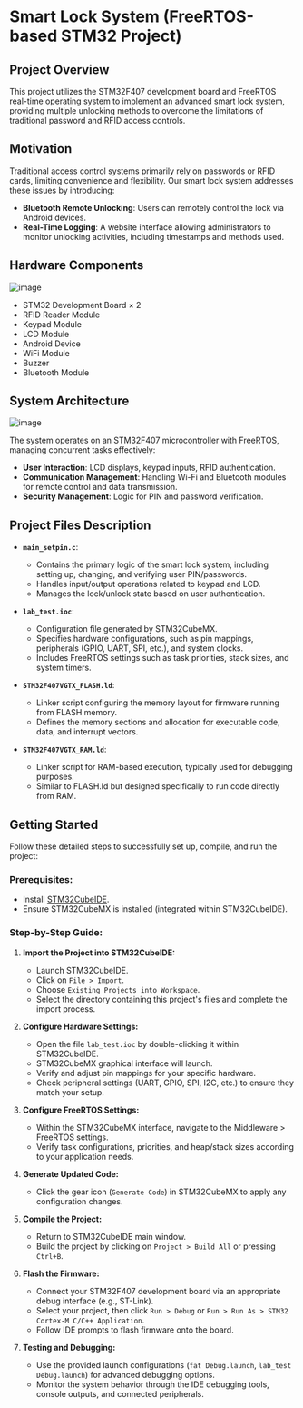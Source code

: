 
# Smart Lock System (FreeRTOS-based STM32 Project)

## Project Overview

This project utilizes the STM32F407 development board and FreeRTOS real-time operating system to implement an advanced smart lock system, providing multiple unlocking methods to overcome the limitations of traditional password and RFID access controls.

## Motivation

Traditional access control systems primarily rely on passwords or RFID cards, limiting convenience and flexibility. Our smart lock system addresses these issues by introducing:

- **Bluetooth Remote Unlocking**: Users can remotely control the lock via Android devices.
- **Real-Time Logging**: A website interface allowing administrators to monitor unlocking activities, including timestamps and methods used.

## Hardware Components
![image](https://github.com/user-attachments/assets/4addbb34-86ec-4f7c-bd0c-68ac9a28ecc0)

- STM32 Development Board × 2
- RFID Reader Module
- Keypad Module
- LCD Module
- Android Device
- WiFi Module
- Buzzer
- Bluetooth Module

## System Architecture
![image](https://github.com/user-attachments/assets/0bc63aa6-ff74-404e-b626-e3917cfef6ac)

The system operates on an STM32F407 microcontroller with FreeRTOS, managing concurrent tasks effectively:

- **User Interaction**: LCD displays, keypad inputs, RFID authentication.
- **Communication Management**: Handling Wi-Fi and Bluetooth modules for remote control and data transmission.
- **Security Management**: Logic for PIN and password verification.

## Project Files Description

- **`main_setpin.c`**:
  - Contains the primary logic of the smart lock system, including setting up, changing, and verifying user PIN/passwords.
  - Handles input/output operations related to keypad and LCD.
  - Manages the lock/unlock state based on user authentication.

- **`lab_test.ioc`**:
  - Configuration file generated by STM32CubeMX.
  - Specifies hardware configurations, such as pin mappings, peripherals (GPIO, UART, SPI, etc.), and system clocks.
  - Includes FreeRTOS settings such as task priorities, stack sizes, and system timers.

- **`STM32F407VGTX_FLASH.ld`**:
  - Linker script configuring the memory layout for firmware running from FLASH memory.
  - Defines the memory sections and allocation for executable code, data, and interrupt vectors.

- **`STM32F407VGTX_RAM.ld`**:
  - Linker script for RAM-based execution, typically used for debugging purposes.
  - Similar to FLASH.ld but designed specifically to run code directly from RAM.

## Getting Started

Follow these detailed steps to successfully set up, compile, and run the project:

### Prerequisites:
- Install [STM32CubeIDE](https://www.st.com/en/development-tools/stm32cubeide.html).
- Ensure STM32CubeMX is installed (integrated within STM32CubeIDE).

### Step-by-Step Guide:

1. **Import the Project into STM32CubeIDE:**
   - Launch STM32CubeIDE.
   - Click on `File > Import`.
   - Choose `Existing Projects into Workspace`.
   - Select the directory containing this project's files and complete the import process.

2. **Configure Hardware Settings:**
   - Open the file `lab_test.ioc` by double-clicking it within STM32CubeIDE.
   - STM32CubeMX graphical interface will launch.
   - Verify and adjust pin mappings for your specific hardware.
   - Check peripheral settings (UART, GPIO, SPI, I2C, etc.) to ensure they match your setup.

3. **Configure FreeRTOS Settings:**
   - Within the STM32CubeMX interface, navigate to the Middleware > FreeRTOS settings.
   - Verify task configurations, priorities, and heap/stack sizes according to your application needs.

4. **Generate Updated Code:**
   - Click the gear icon (`Generate Code`) in STM32CubeMX to apply any configuration changes.

5. **Compile the Project:**
   - Return to STM32CubeIDE main window.
   - Build the project by clicking on `Project > Build All` or pressing `Ctrl+B`.

6. **Flash the Firmware:**
   - Connect your STM32F407 development board via an appropriate debug interface (e.g., ST-Link).
   - Select your project, then click `Run > Debug` or `Run > Run As > STM32 Cortex-M C/C++ Application`.
   - Follow IDE prompts to flash firmware onto the board.

7. **Testing and Debugging:**
   - Use the provided launch configurations (`fat Debug.launch`, `lab_test Debug.launch`) for advanced debugging options.
   - Monitor the system behavior through the IDE debugging tools, console outputs, and connected peripherals.


